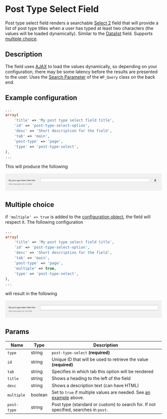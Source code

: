 # Post Type Select Field

Post type select field renders a searchable [Select 2](https://select2.github.io/) field that will provide a list of post type titles when a user has typed at least two characters (the values will be loaded dynamically). Similar to the [Datalist](datalist.md) field. Supports [multiple choice](#multiple-choice).

## Description

The field uses [AJAX](https://developer.mozilla.org/en/docs/AJAX) to load the values dynamically, so depending on your configuration, there may be some latency before the results are presented to the user. Uses the [Search Parameter](https://codex.wordpress.org/Class_Reference/WP_Query#Search_Parameter) of the `WP_Query` class on the back end.
 
## Example configuration

```php
...
array(
    'title' => 'My post type select field title',
    'id' => 'post-type-select-option',
    'desc' => 'Short description for the field',
    'tab' => 'main',
    'post-type' => 'page',
    'type' => 'post-type-select',
),
...
```

This will produce the following

![](../assets/post-type-select-one.png)

## Multiple choice

if `'multiple' => true` is added to the [configuration object](#example-configuration), the field will respect it. The following configuration

```php
...
array(
    'title' => 'My post type select field title',
    'id' => 'post-type-select-option',
    'desc' => 'Short description for the field',
    'tab' => 'main',
    'post-type' => 'page',
    'multiple' => true,
    'type' => 'post-type-select',
),
...
```

will result in the following

![](../assets/post-type-select-two.png)

## Params

| Name | Type | Description |
| --- | --- | --- |
| `type` | string | `post-type-select` **(required)**
| `id` | string | Unique ID that will be used to retrieve the value **(required)**
| `tab` | string | Specifies in which tab this option will be rendered
| `title` | string | Shows a heading to the left of the field
| `desc` | string | Shows a description text (can have HTML)
| `multiple` | boolean | Set to `true` if multiple values are needed. See [an example](#multiple-choice) above.
| `post-type` | string | Post type (standard or custom) to search for. If not specified, searches in `post`.